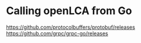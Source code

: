 # Calling openLCA from Go

https://github.com/protocolbuffers/protobuf/releases
https://github.com/grpc/grpc-go/releases